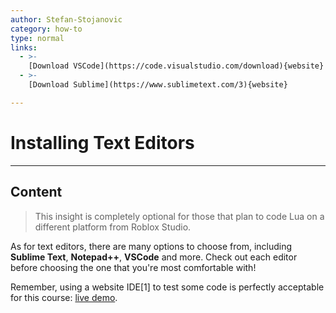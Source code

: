 ```yaml
---
author: Stefan-Stojanovic
category: how-to
type: normal
links:
  - >-
    [Download VSCode](https://code.visualstudio.com/download){website}
  - >-
    [Download Sublime](https://www.sublimetext.com/3){website}

---
```


# Installing Text Editors

---

## Content

> This insight is completely optional for those that plan to code Lua on a different platform from Roblox Studio.

As for text editors, there are many options to choose from, including **Sublime Text**, **Notepad++**, **VSCode** and more. Check out each editor before choosing the one that you're most comfortable with! 

Remember, using a website IDE[1] to test some code is perfectly acceptable for this course: [live demo](https://www.lua.org/demo.html).
